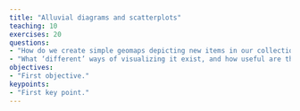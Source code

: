 ```yaml
---
title: "Alluvial diagrams and scatterplots"
teaching: 10
exercises: 20
questions:
- "How do we create simple geomaps depicting new items in our collection?"
- "What ‘different’ ways of visualizing it exist, and how useful are they?"
objectives:
- "First objective."
keypoints:
- "First key point."
---
```

